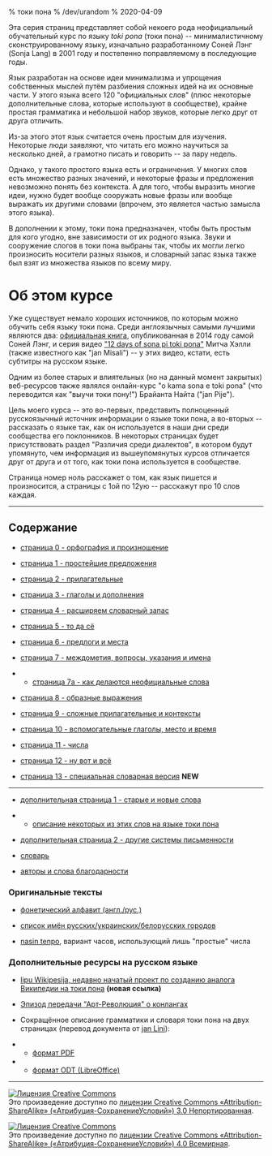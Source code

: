 % токи пона
% /dev/urandom
% 2020-04-09

Эта серия страниц представляет собой некоего рода неофициальный обучательный
курс по языку *toki pona* (токи пона) -- минималистичному сконструированному
языку, изначально разработанному Соней Лэнг (Sonja Lang) в 2001 году и
постепенно поправляемому в последующие годы.

Язык разработан на основе идеи минимализма и упрощения собственных мыслей путём
разбиения сложных идей на их основные части. У этого языка всего 120
"официальных слов" (плюс некоторые дополнительные слова, которые используют в
сообществе), крайне простая грамматика и небольшой набор звуков, которые легко
друг от друга отличить.

Из-за этого этот язык считается очень простым для изучения. Некоторые люди
заявляют, что читать его можно научиться за несколько дней, а грамотно писать и
говорить -- за пару недель.

Однако, у такого простого языка есть и ограничения. У многих слов есть множество
разных значений, и некоторые фразы и предложения невозможно понять без
контекста. А для того, чтобы выразить многие идеи, нужно будет вообще сооружать
новые фразы или вообще выражать их другими словами (впрочем, это является частью
замысла этого языка).

В дополнении к этому, токи пона предназначен, чтобы быть простым для кого
угодно, вне зависимости от их родного языка. Звуки и сооружение слогов в токи
пона выбраны так, чтобы их могли легко произносить носители разных языков, и
словарный запас языка также был взят из множества языков по всему миру.

# Об этом курсе

Уже существует немало хороших источников, по которым можно обучить себя языку
токи пона. Среди англоязычных самыми лучшими являются два: [официальная
книга](https://tokipona.org/), опубликованная в 2014 году самой Соней Лэнг, и
серия видео ["12 days of sona pi toki
pona"](https://www.youtube.com/watch?v=4L-dvvng4Zc) Митча Хэлли (также
известного как "jan Misali") -- у этих видео, кстати, есть субтитры на русском
языке.

Одним из более старых и влиятельных (но на данный момент закрытых) веб-ресурсов
также являлся онлайн-курс "o kama sona e toki pona" (что переводится как
"выучи токи пону!") Брайанта Найта ("jan Pije").

Цель моего курса -- это во-первых, представить полноценный русскоязычный
источник информации о языке токи пона, а во-вторых -- рассказать о языке так,
как он используется в наши дни среди сообщества его поклонников. В некоторых
страницах будет присутствовать раздел "Различия среди диалектов", в котором
будут упомянуто, чем информация из вышеупомянутых курсов отличается друг от
друга и от того, как токи пона используется в сообществе.

Страница номер ноль расскажет о том, как язык пишется и произносится, а страницы
с 1ой по 12ую -- расскажут про 10 слов каждая.

---

## Содержание

* [страница 0 - орфография и произношение](ru_0.html)

* [страница 1 - простейшие предложения](ru_1.html)

* [страница 2 - прилагательные](ru_2.html)

* [страница 3 - глаголы и дополнения](ru_3.html)

* [страница 4 - расширяем словарный запас](ru_4.html)

* [страница 5 - то да сё](ru_5.html)

* [страница 6 - предлоги и места](ru_6.html)

* [страница 7 - междометия, вопросы, указания и имена](ru_7.html)

* * [страница 7a - как делаются неофициальные слова](ru_7a.html)

* [страница 8 - образные выражения](ru_8.html)

* [страница 9 - сложные прилагательные и контексты](ru_9.html)

* [страница 10 - вспомогательные глаголы, место и время](ru_10.html)

* [страница 11 - числа](ru_11.html)

* [страница 12 - ну вот и всё](ru_12.html)

* [страница 13 - специальная словарная версия](ru_13.html) **NEW**

---

* [дополнительная страница 1 - старые и новые слова](ru_x1.html)
* * [описание некоторых из этих слов на языке токи пона](nimi_pi_pu_ala.html)

* [дополнительная страница 2 - другие системы письменности](ru_x2.html)

* [словарь](ru_dictionary.html)

* [авторы и слова благодарности](credits.html)

### Оригинальные тексты

* [фонетический алфавит (англ./рус.)](phonetic_alphabet.html)

* [список имён русских/украинских/белорусских городов](city_names.html)

* [nasin tenpo](nasin_tenpo.html), вариант часов, использующий лишь "простые"
  числа

### Дополнительные ресурсы на русском языке

* [lipu Wikipesija, недавно начатый проект по созданию аналога Википедии на токи
 пона](https://wikipesija.org) **(новая ссылка)**

* [Эпизод передачи "Арт-Революция" о конлангах](art_revolution.html)

* Сокращённое описание грамматики и словаря токи пона на двух страницах (перевод
 документа от [jan Lini](https://morr.cc/toki-pona-cheat-sheet/)): 

* * [формат
  PDF](/toki-pona-cheat-sheet-ru.pdf)

* * [формат ODT
 (LibreOffice)](/toki-pona-cheat-sheet-ru.odt)

---

<a rel="license" href="http://creativecommons.org/licenses/by-sa/3.0/"><img
alt="Лицензия Creative Commons" style="border-width:0"
src="https://i.creativecommons.org/l/by-sa/3.0/88x31.png" /></a><br />Это
произведение доступно по <a rel="license"
href="http://creativecommons.org/licenses/by-sa/3.0/">лицензии Creative Commons
«Attribution-ShareAlike» («Атрибуция-СохранениеУсловий») 3.0
Непортированная</a>.

<a rel="license" href="http://creativecommons.org/licenses/by-sa/4.0/"><img
alt="Лицензия Creative Commons" style="border-width:0"
src="https://i.creativecommons.org/l/by-sa/4.0/88x31.png" /></a><br />Это
произведение доступно по <a rel="license"
href="http://creativecommons.org/licenses/by-sa/4.0/">лицензии Creative Commons
«Attribution-ShareAlike» («Атрибуция-СохранениеУсловий») 4.0 Всемирная</a>.
